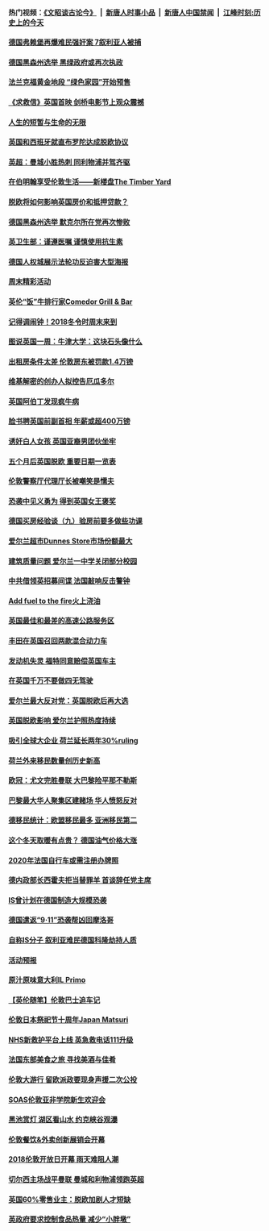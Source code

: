 #### 热门视频：[《文昭谈古论今》](https://github.com/gfw-breaker/wenzhao/blob/master/README.md?t=10311533) &nbsp;|&nbsp; [新唐人时事小品](https://github.com/gfw-breaker/ntdtv-comedy/blob/master/README.md?t=10311533) &nbsp;|&nbsp; [新唐人中国禁闻](https://github.com/gfw-breaker/ntdtv-news/blob/master/README.md?t=10311533) &nbsp;|&nbsp; [江峰时刻:历史上的今天](https://github.com/gfw-breaker/today-in-history/blob/master/README.md?t=10311533) 

#### [德国弗赖堡再爆难民强奸案 7叙利亚人被捕](../pages/nsc974/n10820972.md?t=10311533) 

#### [德国黑森州选举 黑绿政府或再次执政](../pages/nsc974/n10820914.md?t=10311533) 

#### [法兰克福黄金地段 “绿色家园”开始预售](../pages/nsc974/n10820548.md?t=10311533) 

#### [《求救信》英国首映 剑桥电影节上观众震撼](../pages/nsc974/n10818392.md?t=10311533) 

#### [人生的短暂与生命的无限](../pages/nsc974/n10818124.md?t=10311533) 

#### [英国和西班牙就直布罗陀达成脱欧协议](../pages/nsc974/n10818119.md?t=10311533) 

#### [英超：曼城小胜热刺 同利物浦并驾齐驱](../pages/nsc974/n10817243.md?t=10311533) 

#### [在伯明翰享受伦敦生活——新楼盘The Timber Yard](../pages/nsc974/n10816517.md?t=10311533) 

#### [脱欧将如何影响英国房价和抵押贷款？](../pages/nsc974/n10816491.md?t=10311533) 

#### [德国黑森州选举 默克尔所在党再次惨败](../pages/nsc974/n10814355.md?t=10311533) 

#### [英卫生部：谨遵医嘱 谨慎使用抗生素](../pages/nsc974/n10814251.md?t=10311533) 

#### [德国人权城展示法轮功反迫害大型海报](../pages/nsc974/n10813515.md?t=10311533) 

#### [周末精彩活动](../pages/nsc974/n10813060.md?t=10311533) 

#### [英伦“饭”牛排行家Comedor Grill & Bar](../pages/nsc974/n10813052.md?t=10311533) 

#### [记得调闹钟！2018冬令时周末来到](../pages/nsc974/n10813042.md?t=10311533) 

#### [图说英国一周：牛津大学：这块石头像什么](../pages/nsc974/n10813028.md?t=10311533) 

#### [出租房条件太差 伦敦房东被罚款1.4万镑](../pages/nsc974/n10813024.md?t=10311533) 

#### [维基解密的创办人拟控告厄瓜多尔](../pages/nsc974/n10813022.md?t=10311533) 

#### [英国阿伯丁发现疯牛病](../pages/nsc974/n10813015.md?t=10311533) 

#### [脸书聘英国前副首相 年薪或超400万镑](../pages/nsc974/n10813003.md?t=10311533) 

#### [诱奸白人女孩 英国亚裔男团伙坐牢](../pages/nsc974/n10812999.md?t=10311533) 

#### [五个月后英国脱欧 重要日期一览表](../pages/nsc974/n10812997.md?t=10311533) 

#### [伦敦警察厅代理厅长被嘲笑是懦夫](../pages/nsc974/n10812994.md?t=10311533) 

#### [恐袭中见义勇为 得到英国女王褒奖](../pages/nsc974/n10812990.md?t=10311533) 

#### [德国买房经验谈（九）验房前要多做些功课](../pages/nsc974/n10810647.md?t=10311533) 

#### [爱尔兰超市Dunnes Store市场份额最大](../pages/nsc974/n10810621.md?t=10311533) 

#### [建筑质量问题 爱尔兰一中学关闭部分校园](../pages/nsc974/n10810599.md?t=10311533) 

#### [中共借领英招募间谍 法国敲响反击警钟](../pages/nsc974/n10808700.md?t=10311533) 

#### [Add fuel to the fire火上浇油](../pages/nsc974/n10808877.md?t=10311533) 

#### [英国最佳和最差的高速公路服务区](../pages/nsc974/n10808870.md?t=10311533) 

#### [丰田在英国召回两款混合动力车](../pages/nsc974/n10808859.md?t=10311533) 

#### [发动机失灵 福特同意赔偿英国车主](../pages/nsc974/n10808842.md?t=10311533) 

#### [在英国千万不要做四无驾驶](../pages/nsc974/n10808828.md?t=10311533) 

#### [爱尔兰最大反对党：英国脱欧后再大选](../pages/nsc974/n10808028.md?t=10311533) 

#### [英国脱欧影响 爱尔兰护照热度持续](../pages/nsc974/n10808001.md?t=10311533) 

#### [吸引全球大企业 荷兰延长两年30%ruling](../pages/nsc974/n10807940.md?t=10311533) 

#### [荷兰外来移民数量创历史新高](../pages/nsc974/n10807850.md?t=10311533) 

#### [欧冠：尤文完胜曼联 大巴黎险平那不勒斯](../pages/nsc974/n10806938.md?t=10311533) 

#### [巴黎最大华人聚集区建赌场 华人愤怒反对](../pages/nsc974/n10805445.md?t=10311533) 

#### [德移民统计：欧盟移民最多 亚洲移民第二](../pages/nsc974/n10805377.md?t=10311533) 

#### [这个冬天取暖有点贵？ 德国油气价格大涨](../pages/nsc974/n10805323.md?t=10311533) 

#### [2020年法国自行车或需注册办牌照](../pages/nsc974/n10805517.md?t=10311533) 

#### [德内政部长西霍夫拒当替罪羊 首谈辞任党主席](../pages/nsc974/n10805185.md?t=10311533) 

#### [IS曾计划在德国制造大规模恐袭](../pages/nsc974/n10803787.md?t=10311533) 

#### [德国遣返“9·11”恐袭帮凶回摩洛哥](../pages/nsc974/n10803883.md?t=10311533) 

#### [自称IS分子 叙利亚难民德国科隆劫持人质](../pages/nsc974/n10803842.md?t=10311533) 

#### [活动预报](../pages/nsc974/n10803032.md?t=10311533) 

#### [原汁原味意大利IL Primo](../pages/nsc974/n10802970.md?t=10311533) 

#### [【英伦随笔】伦敦巴士追车记](../pages/nsc974/n10802956.md?t=10311533) 

#### [伦敦日本祭祀节十周年Japan Matsuri](../pages/nsc974/n10802926.md?t=10311533) 

#### [NHS新救护平台上线 英急救电话111升级](../pages/nsc974/n10802902.md?t=10311533) 

#### [法国东部美食之旅 寻找美酒与佳肴](../pages/nsc974/n10801640.md?t=10311533) 

#### [伦敦大游行 留欧派政要现身声援二次公投](../pages/nsc974/n10801279.md?t=10311533) 

#### [SOAS伦敦亚非学院新生欢迎会](../pages/nsc974/n10800385.md?t=10311533) 

#### [黑池赏灯 湖区看山水 约克峡谷观瀑](../pages/nsc974/n10800379.md?t=10311533) 

#### [伦敦餐饮&外卖创新展销会开幕](../pages/nsc974/n10800370.md?t=10311533) 

#### [2018伦敦开放日开幕 雨天难阻人潮](../pages/nsc974/n10800357.md?t=10311533) 

#### [切尔西主场战平曼联 曼城和利物浦领跑英超](../pages/nsc974/n10799387.md?t=10311533) 

#### [英国60%零售业主：脱欧加剧人才短缺](../pages/nsc974/n10798814.md?t=10311533) 

#### [英政府要求控制食品热量 减少“小胖墩”](../pages/nsc974/n10798915.md?t=10311533) 


